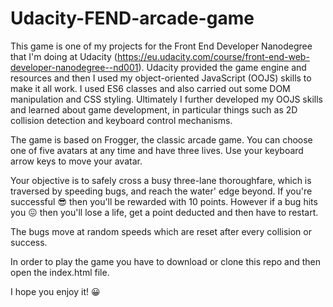 # Udacity-FEND-arcade-game

This game is one of my projects for the Front End Developer Nanodegree that I'm doing at Udacity (https://eu.udacity.com/course/front-end-web-developer-nanodegree--nd001). Udacity provided the game engine and resources and then I used my object-oriented JavaScript (OOJS) skills to make it all work. I used ES6 classes and also carried out some DOM manipulation and CSS styling. Ultimately I further developed my OOJS skills and learned about game development, in particular things such as 2D collision detection and keyboard control mechanisms.

The game is based on Frogger, the classic arcade game. You can choose one of five avatars at any time and have three lives. Use your keyboard arrow keys to move your avatar.

Your objective is to safely cross a busy three-lane thoroughfare, which is traversed by speeding bugs, and reach the water' edge beyond. If you're successful 😎 then you'll be rewarded with 10 points. However if a bug hits you 😖 then you'll lose a life, get a point deducted and then have to restart. 

The bugs move at random speeds which are reset after every collision or success.

In order to play the game you have to download or clone this repo and then open the index.html file.

I hope you enjoy it! 😀

